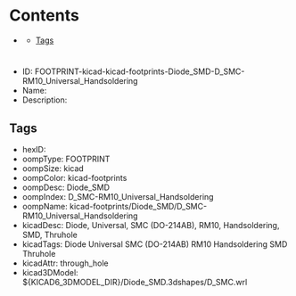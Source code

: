 



Contents
========

* [](#)
	* [Tags](#tags)

# 

- ID: FOOTPRINT-kicad-kicad-footprints-Diode_SMD-D_SMC-RM10_Universal_Handsoldering
- Name: 
- Description: 

## Tags

- hexID: 
- oompType: FOOTPRINT
- oompSize: kicad
- oompColor: kicad-footprints
- oompDesc: Diode_SMD
- oompIndex: D_SMC-RM10_Universal_Handsoldering
- oompName: kicad-footprints/Diode_SMD/D_SMC-RM10_Universal_Handsoldering
- kicadDesc: Diode, Universal, SMC (DO-214AB), RM10, Handsoldering, SMD, Thruhole
- kicadTags: Diode Universal SMC (DO-214AB) RM10 Handsoldering SMD Thruhole
- kicadAttr: through_hole
- kicad3DModel: ${KICAD6_3DMODEL_DIR}/Diode_SMD.3dshapes/D_SMC.wrl
